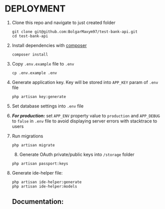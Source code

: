 DEPLOYMENT
==========

1. Clone this repo and navigate to just created folder
    ~~~
    git clone git@github.com:BolgarMaxym97/test-bank-api.git
    cd test-bank-api
    ~~~
2. Install dependencies with [composer](https://getcomposer.org/)
    ~~~
    composer install
    ~~~
3. Copy `.env.example` file to `.env`
    ~~~
    cp .env.example .env
    ~~~
4. Generate application key. Key will be stored into `APP_KEY` param of `.env` file  
    ~~~
    php artisan key:generate
    ~~~
5. Set database settings into `.env` file
6. ***For production:*** set `APP_ENV` property value to `production` and `APP_DEBUG` to `false` in `.env` file to avoid displaying server errors with stacktrace to users
7. Run migrations 
    ~~~
    php artisan migrate
    ~~~
    8. Generate OAuth private/public keys into `/storage` folder
    ~~~
    php artisan passport:keys
    ~~~
9. Generate ide-helper file:
    ~~~
    php artisan ide-helper:generate
    php artisan ide-helper:models
    ~~~

   Documentation:
    ---
    ~~~
